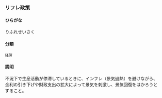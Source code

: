 <div style="display:none;">

## [あ行](securities-terms?id=あ行)
## [か行](securities-terms?id=か行)
## [さ行](securities-terms?id=さ行)
## [た行](securities-terms?id=た行)
## [な行](securities-terms?id=な行)
## [は行](securities-terms?id=は行)
## [ま行](securities-terms?id=ま行)
## [や行](securities-terms?id=や行)
## [ら行](securities-terms?id=ら行)

</div>

### リフレ政策

#### ひらがな

りふれせいさく

#### 分類

`経済`

#### 説明

不況下で生産活動が停滞しているときに、インフレ（景気過熱）を避けながら、金利の引き下げや財政支出の拡大によって景気を刺激し、景気回復をはかろうとすること。 


<div style="display:none;">

## [わ行](securities-terms?id=わ行)
## [英数字・記号](securities-terms?id=英数字・記号)

</div>

